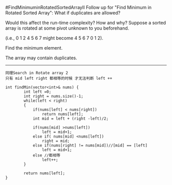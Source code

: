 #FindMinimuminRotatedSortedArrayII
Follow up for "Find Minimum in Rotated Sorted Array":
What if duplicates are allowed?

Would this affect the run-time complexity? How and why?
Suppose a sorted array is rotated at some pivot unknown to you beforehand.

(i.e., 0 1 2 4 5 6 7 might become 4 5 6 7 0 1 2).

Find the minimum element.

The array may contain duplicates.



---



```
同理Search in Rotate array 2
只有 mid left right 都相等的时候 才无法判断 left ++

int findMin(vector<int>& nums) {
        int left =0;
        int right = nums.size()-1;
        while(left < right)
        {
            if(nums[left] < nums[right])
                return nums[left];
            int mid = left + (right -left)/2;
            
            if(nums[mid] >nums[left])
                left = mid+1;
            else if( nums[mid] <nums[left])
                right = mid;
            else if(nums[right] != nums[mid])//[mid] == [left]
                left = mid+1;
            else //都相等
                left++;
        }
        
        return nums[left];
}
```